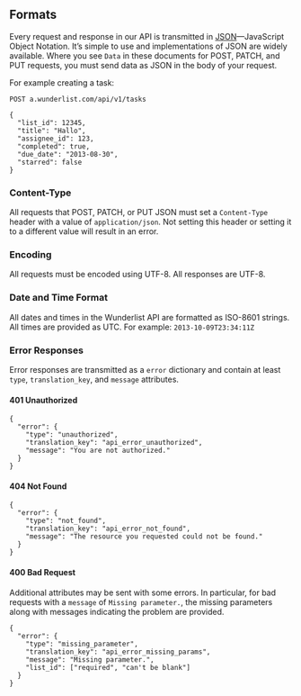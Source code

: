 ## Formats

Every request and response in our API is transmitted in [JSON](http://www.json.org)—JavaScript Object Notation. It’s simple to use and implementations of JSON are widely available.  Where you see `Data` in these documents for POST, PATCH, and PUT requests, you must send data as JSON in the body of your request.

For example creating a task:

    POST a.wunderlist.com/api/v1/tasks

    {
      "list_id": 12345,
      "title": "Hallo",
      "assignee_id": 123,
      "completed": true,
      "due_date": "2013-08-30",
      "starred": false
    }

### Content-Type

All requests that POST, PATCH, or PUT JSON must set a `Content-Type` header with a value of `application/json`. Not setting this header or setting it to a different value will result in an error.

### Encoding

All requests must be encoded using UTF-8. All responses are UTF-8.

### Date and Time Format

All dates and times in the Wunderlist API are formatted as ISO-8601 strings. All times are provided as UTC. For example: `2013-10-09T23:34:11Z`

### Error Responses

Error responses are transmitted as a `error` dictionary and contain at least `type`, `translation_key`, and `message` attributes.

#### 401 Unauthorized

    {
      "error": {
        "type": "unauthorized",
        "translation_key": "api_error_unauthorized",
        "message": "You are not authorized."
      }
    }

#### 404 Not Found

    {
      "error": {
        "type": "not_found",
        "translation_key": "api_error_not_found",
        "message": "The resource you requested could not be found."
      }
    }

#### 400 Bad Request

Additional attributes may be sent with some errors. In particular, for bad requests with a `message` of `Missing parameter.`, the missing parameters along with messages indicating the problem are provided.

    {
      "error": {
        "type": "missing_parameter",
        "translation_key": "api_error_missing_params",
        "message": "Missing parameter.",
        "list_id": ["required", "can't be blank"]
      }
    }
